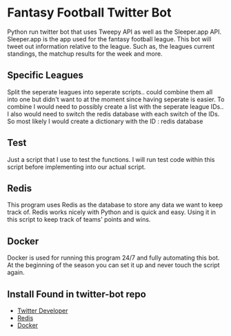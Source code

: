 # Fantasy Football Twitter Bot

Python run twitter bot that uses Tweepy API as well as the Sleeper.app API. Sleeper.app is the app used for the fantasy football league. This bot will tweet out information relative to the league. Such as, the leagues current standings, the matchup results for the week and more. 

## Specific Leagues

Split the seperate leagues into seperate scripts.. could combine them all into one but didn't want to at the moment since having seperate is easier.
To combine I would need to possibly create a list with the seperate league IDs.. I also would need to switch the redis database with each switch of the IDs. So most likely I would create a dictionary with the ID : redis database

## Test

Just a script that I use to test the functions. I will run test code within this script before implementing into our actual script.

## Redis 

This program uses Redis as the database to store any data we want to keep track of. Redis works nicely with Python and is quick and easy. Using it in this script to keep track of teams' points and wins. 

## Docker

Docker is used for running this program 24/7 and fully automating this bot. At the beginning of the season you can set it up and never touch the script again.

## Install Found in twitter-bot repo
* [Twitter Developer](https://github.com/abspen1/twitter-bot#twitter-developer-set-up)
* [Redis](https://github.com/abspen1/twitter-bot#redis-setup)
* [Docker](https://github.com/abspen1/twitter-bot#build--push)
